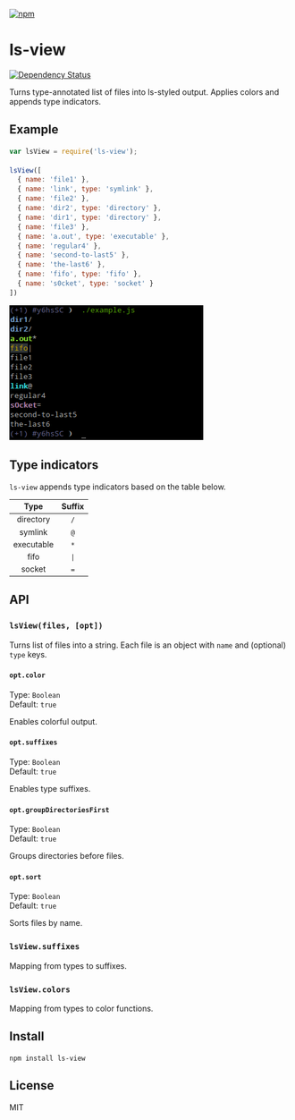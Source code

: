 [![npm](https://nodei.co/npm/ls-view.png)](https://nodei.co/npm/ls-view/)

# ls-view

[![Dependency Status][david-badge]][david]

Turns type-annotated list of files into ls-styled output. Applies colors and appends type indicators.

[david]: https://david-dm.org/eush77/ls-view
[david-badge]: https://david-dm.org/eush77/ls-view.png

## Example

```js
var lsView = require('ls-view');

lsView([
  { name: 'file1' },
  { name: 'link', type: 'symlink' },
  { name: 'file2' },
  { name: 'dir2', type: 'directory' },
  { name: 'dir1', type: 'directory' },
  { name: 'file3' },
  { name: 'a.out', type: 'executable' },
  { name: 'regular4' },
  { name: 'second-to-last5' },
  { name: 'the-last6' },
  { name: 'fifo', type: 'fifo' },
  { name: 's0cket', type: 'socket' }
])
```

![output](example/output.png)

## Type indicators

`ls-view` appends type indicators based on the table below.

| Type       | Suffix              |
| :--------: | :-----------------: |
| directory  | `/`                 |
| symlink    | `@`                 |
| executable | `*`                 |
| fifo       | <code>&#x7c;</code> |
| socket     | `=`                 |

## API

### `lsView(files, [opt])`

Turns list of files into a string. Each file is an object with `name` and (optional) `type` keys.

#### `opt.color`

Type: `Boolean`<br>
Default: `true`

Enables colorful output.

#### `opt.suffixes`

Type: `Boolean`<br>
Default: `true`

Enables type suffixes.

#### `opt.groupDirectoriesFirst`

Type: `Boolean`<br>
Default: `true`

Groups directories before files.

#### `opt.sort`

Type: `Boolean`<br>
Default: `true`

Sorts files by name.

### `lsView.suffixes`

Mapping from types to suffixes.

### `lsView.colors`

Mapping from types to color functions.

## Install

```
npm install ls-view
```

## License

MIT
